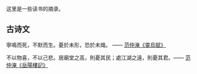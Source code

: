这里是一些读书的摘录。

## 古诗文

寧鳴而死，不默而生。憂於未形，恐於未熾。 —— [范仲淹《靈烏賦》](https://zh.wikisource.org/wiki/%E3%80%8C%E5%AF%A7%E9%B3%B4%E8%80%8C%E6%AD%BB%EF%BC%8C%E4%B8%8D%E9%BB%98%E8%80%8C%E7%94%9F%E3%80%8D)

不以物喜，不以己悲。居廟堂之高，則憂其民；處江湖之遠，則憂其君。—— [范仲淹《岳陽樓記》](https://zh.wikisource.org/wiki/%E5%B2%B3%E9%99%BD%E6%A8%93%E8%A8%98)